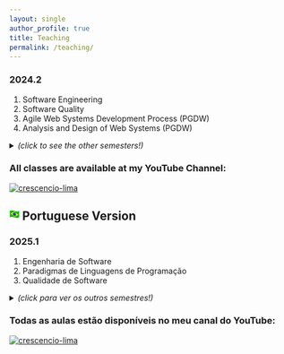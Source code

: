 ```yaml
---
layout: single
author_profile: true
title: Teaching
permalink: /teaching/
---
```


### 2024.2
1. Software Engineering
1. Software Quality
1. Agile Web Systems Development Process (PGDW) 
1. Analysis and Design of Web Systems (PGDW)

<details>
  <summary>
    <i>(click to see the other semesters!)</i> 
  </summary>
  <br/>
    <b>2024.2</b>
    <ol>
      <li>Software Engineering</li>
      <li>Software Quality</li>
      <li>Agile Web Systems Development Process (PGDW)</li>
      <li>Analysis and Design of Web Systems (PGDW)</li>
    </ol>
    <br/>
    <b>2024.1</b>
    <ol>
      <li>Software Engineering</li>
      <li>Programming Language 1</li>
      <li>Software Quality</li>
      <li>Strategic Information Management</li>
    </ol>
  <br/>
  <b>2023.2</b>
    <ol>
      <li>Software Engineering</li>
      <li>Programming Language 1</li>
      <li>Software Quality</li>
      <li>Strategic Information Management</li>
    </ol>
  <br/>
  <b>2023.1</b>
    <ol>
      <li>Software Engineering</li>
      <li>Programming Language 1</li>
      <li>Software Quality</li>
    </ol>
  <br/>
  <b>2022.2</b>
    <ol>
      <li>Software Engineering</li>
      <li>Programming Language 1</li>
      <li>Software Quality</li>
    </ol>
  <br/>
  <b>2022.1</b>
    <ol>
      <li>Software Engineering</li>
      <li>Programming Language 1</li>
      <li>Software Quality</li>
    </ol>
  <br/>
  <b>2021.2</b>
    <ol>
      <li>Software Engineering</li>
      <li>Programming Language 1</li>
      <li>Software Quality</li>
    </ol>
  <br/>
  <b>2021.1</b>
    <ol>
      <li>Software Engineering</li>
      <li>Programming Language 1</li>
      <li>Software Quality</li>
    </ol>
  <br/>
  <b>2020.2</b>
    <ol>
      <li>Software Engineering</li>
      <li>Programming Language 1</li>
      <li>Software Quality</li>
    </ol>
  <br/>
  <b>2020.1</b>
    <ol>
      <li>Digital Games</li>
      <li>Software Engineering</li>
      <li>Programming Language 1</li>
      <li>Agile Web Systems Development Process (PGDW)</li>
    </ol>
  <br/>
  <b>2019.2</b>
    <ol>
      <li>Systems Management and Assessment</li>
      <li>Human-Machine Interface</li>
      <li>Programming Language 1</li>
      <li>Analysis and Design of Web Systems (PGDW)</li>
    </ol>
  <br/>
  <b>2019.1</b>
    <ol>
      <li>Systems Management and Assessment</li>
      <li>Human-Machine Interface</li>
      <li>Programming Language 1</li>
    </ol>
  <br/>
  <b>2015.2</b>
    <ol>
      <li>Software Engineering</li>
      <li>Programming Language 1</li>
      <li>Systems Management and Assessment</li>
    </ol>
  <br/>
  <b>2015.1</b>
    <ol>
      <li>E-Commerce</li>
      <li>Software Engineering</li>
    </ol>
  <br/>
  <b>2014.2</b>
    <ol>
      <li>E-Commerce</li>
      <li>Programming Language 1</li>
    </ol>
  <br/>
  <b>2014.1</b>
    <ol>
      <li>E-Commerce</li>
      <li>Programming Language 1</li>
    </ol>
  <br/>
  <b>2013.2</b>
    <ol>
      <li>E-Commerce</li>
      <li>Software Engineering</li>
      <li>Systems Security</li>
    </ol>
  <br/>
  <b>2013.1</b>
    <ol>
      <li>E-Commerce</li>
      <li>Software Engineering</li>
      <li>Programming Language 1</li>
      <li>Operating Systems</li>
    </ol>
  <br/>
  <b>2012.2</b>
    <ol>
      <li>Systems Security</li>
      <li>Programming Techniques</li>
      <li>Programming Language 1</li>
      <li>Operating Systems</li>
    </ol>
  <br/>
  <b>2011.2</b>
    <ol>
      <li>Computer Elements</li>
      <li>Tecnology Applied to EAD</li>
    </ol>
  <br/>
  <b>2011.1</b>
    <ol>
      <li>Database</li>
      <li>Database Projects</li>
      <li>Information Systems Security</li>
      <li>Theory of Computing</li>
    </ol>
  <br/>
  <b>2010.2</b>
    <ol>
      <li>Database</li>
      <li>Database Projects</li>
      <li>Information Systems Security</li>
      <li>Theory of Computing</li>
    </ol>
  <br/>
  <b>2010.1</b>
    <ol>
      <li>Educational Games</li>
      <li>Programming Language 2</li>
    </ol>

<!--  ### 2021.2
  1. Software Engineering
  1. Programing Language 1
  1. Software Quality 

  ### 2021.1
  1. Software Engineering
  1. Programing Language 1
  1. Software Quality

  ### 2020.2 
  1. Software Engineering
  1. Programing Language 1
  1. Software Quality

  ### 2020.1
  1. Software Engineering
  1. Digital Games
  1. Programming Language 1
  1. Agile Web Systems Development Process (PGDW)

  ### 2019.2
  1. Systems Management and Assessment
  1. Human-Machine Interface
  1. Programming Language 1
  1. Analysis and Design of Web Systems (PGDW)

  ### 2019.1
  1. Systems Management and Assessment
  1. Human-Machine Interface
  1. Programming Language 1

  ### 2015.2
  1. Software Engineering
  1. Programming Language 1
  1. Systems Management and Assessment

  ### 2015.1
  1. E-Commerce
  1. Software Engineering

  ### 2014.2
  1. E-Commerce
  1. Programming Language 1

  ### 2014.1 
  1. E-Commerce
  1. Programming Language 1

  ### 2013.2
  1. E-Commerce
  1. Programming Language 1
  1. Systems Security

  ### 2013.1
  1. E-Commerce
  1. Software Engineering
  1. Programming Language 1
  1. Operational systems

  ### 2012.2
  1. Systems Security
  1. Programming Techniques
  1. Programming Language 1
  1. Operational systems

  ### 2011.2
  1. Computer Elements
  1. Technology Applied to EAD

  ### 2011.1
  1. Database
  1. Database Project
  1. Information Systems Security
  1. Theory of Computing

  ### 2010.2
  1. Database
  1. Database Project
  1. Information Systems Security
  1. Theory of Computing

  ### 2010.1
  1. Educational Games
  1. Programming Language 2 -->


</details>

### All classes are available at my YouTube Channel:
[![crescencio-lima](https://img.shields.io/badge/crescencio--lima-channel-green?colorA=ef5350&colorB=d32f2f&style=for-the-badge)](https://www.youtube.com/c/CrescencioLima/)

## <img src="/images/br_flag.png" alt="Portuguese version" style="height: 18px; width:18px;"/> Portuguese Version 

### 2025.1
1. Engenharia de Software
1. Paradigmas de Linguagens de Programação
1. Qualidade de Software

<details>
  <summary> <b> </b> <i>(click para ver os outros semestres!)</i> </summary>
  <br/>
  <b>2024.2</b>
    <ol>
      <li>Engenharia de Software</li>
      <li>Qualidade de Software</li>
      <li>Análise e Projeto de Sistemas Web (PGDW)</li>
      <li>Processo de Desenvolvimento Ágil de Sistemas Web (PGDW)</li>
    </ol>
  <br/>
  <b>2024.1</b>
    <ol>
      <li>Engenharia de Software</li>
      <li>Gestão Estratégica da Informação</li>
      <li>Linguagem de Programação 1</li>
      <li>Qualidade de Software</li>
    </ol>
  <br/>
  <b>2023.2</b>
    <ol>
      <li>Engenharia de Software</li>
      <li>Gestão Estratégica da Informação</li>
      <li>Linguagem de Programação 1</li>
      <li>Qualidade de Software</li>
    </ol>
  <br/>
  <b>2023.1</b>
    <ol>
      <li>Engenharia de Software</li>
      <li>Linguagem de Programação 1</li>
      <li>Qualidade de Software</li>
    </ol>
  <br/>
  <b>2022.2</b>
    <ol>
      <li>Engenharia de Software</li>
      <li>Linguagem de Programação 1</li>
      <li>Qualidade de Software</li>
    </ol>
  <br/>
  <b>2022.1</b>
    <ol>
      <li>Engenharia de Software</li>
      <li>Linguagem de Programação 1</li>
      <li>Qualidade de Software</li>
    </ol>
  <br/>
  <b>2021.2</b>
    <ol>
      <li>Engenharia de Software</li>
      <li>Linguagem de Programação 1</li>
      <li>Qualidade de Software</li>
    </ol>
  <br/>
  <b>2021.1</b>
    <ol>
      <li>Engenharia de Software</li>
      <li>Linguagem de Programação 1</li>
      <li>Qualidade de Software</li>
    </ol>
  <br/>
  <b>2020.2</b>
    <ol>
      <li>Engenharia de Software</li>
      <li>Linguagem de Programação 1</li>
      <li>Qualidade de Software</li>
    </ol>
  <br/>
  <b>2020.1</b>
    <ol>
      <li>Engenharia de Software</li>
      <li>Jogos Digitais</li>
      <li>Linguagem de Programação 1</li>
      <li>Processo de Desenvolvimento Ágil de Sistemas Web (PGDW)</li>
    </ol>
  <br/>
  <b>2019.2</b>
    <ol>
      <li>Gestão e Avaliação de Sistemas</li>
      <li>Interface Homem-Máquina</li>
      <li>Linguagem de Programação 1</li>
      <li>Análise e Projeto de Sistemas Web (PGDW)</li>
    </ol>
  <br/>
  <b>2019.1</b>
    <ol>
      <li>Gestão e Avaliação de Sistemas</li>
      <li>Interface Homem-Máquina</li>
      <li>Linguagem de Programação 1</li>
    </ol>
  <br/>
  <b>2015.2</b>
    <ol>
      <li>Software Engineering</li>
      <li>Linguagem de Programação 1</li>
      <li>Gestão e Avaliação de Sistemas</li>
    </ol>
  <br/>
  <b>2015.1</b>
    <ol>
      <li>Comércio Eletrônico</li>
      <li>Engenharia de Software</li>
    </ol>
  <br/>
  <b>2014.2</b>
    <ol>
      <li>Comércio Eletrônico</li>
      <li>Linguagem de Programação 1</li>
    </ol>
  <br/>
  <b>2014.1</b>
    <ol>
      <li>Comércio Eletrônico</li>
      <li>Linguagem de Programação 1</li>
    </ol>
  <br/>
  <b>2013.2</b>
    <ol>
      <li>Comércio Eletrônico</li>
      <li>Engenharia de Software</li>
      <li>Segurança de Sistemas</li>    
    </ol>
  <br/>
  <b>2013.1</b>
    <ol>
      <li>Comércio Eletrônico</li>
      <li>Engenharia de Software</li>
      <li>Linguagem de Programação 1</li>
      <li>Sistemas Operacionais</li>
    </ol>
  <br/>
  <b>2012.2</b>
    <ol>
      <li>Segurança de Sistemas</li>
      <li>Técnicas de Programação</li>
      <li>Linguagem de Programação 1</li>
      <li>Sistemas Operacionais</li>
    </ol>
  <br/>
  <b>2011.2</b>
    <ol>
      <li>Elementos Computacionais</li>
      <li>Tecnologia Aplicada a EAD</li>
    </ol>
  <br/>
  <b>2011.1</b>
    <ol>
      <li>Banco de Dados</li>
      <li>Projeto de Banco de Dados</li>
      <li>Segurança em Sistemas de Informação</li>
      <li>Teoria da Computação</li>
    </ol>
  <br/>
  <b>2010.2</b>
    <ol>
      <li>Banco de Dados</li>
      <li>Projeto de Banco de Dados</li>
      <li>Segurança em Sistemas de Informação</li>
      <li>Teoria da Computação</li>
    </ol>
  <br/>
  <b>2010.1</b>
    <ol>
      <li>Jogos Educacionais</li>
      <li>Linguagem de Programação 2</li>
    </ol>

  <!-- ### 2021.2
  1. Engenharia de Software
  1. Linguagem de Programação 1
  1. Qualidade de Software

  ### 2021.1
  1. Engenharia de Software
  1. Linguagem de Programação 1
  1. Qualidade de Software

  ### 2020.2 
  1. Engenharia de Software
  1. Linguagem de Programação 1
  1. Qualidade de Software

  ### 2020.1
  1. Engenharia de Software
  1. Jogos Digitais
  1. Linguagem de Programação 1
  1. Processo de Desenvolvimento Ágil de Sistemas Web (PGDW)

  ### 2019.2
  1. Gestão e Avaliação de Sistemas
  1. Interface Homem-Máquina
  1. Linguagem de Programação 1
  1. Análise e Projeto de Sistemas Web (Posweb)

  ### 2019.1
  1. Gestão e Avaliação de Sistemas
  1. Interface Homem-Máquina
  1. Linguagem de Programação 1

  ### 2015.2
  1. Engenharia de Software
  1. Linguagem de Programação 1
  1. Sistemas de Apoio a Decisão

  ### 2015.1
  1. Comércio Eletrônico
  1. Engenharia de Software

  ### 2014.2
  1. Comércio Eletrônico
  1. Linguagem de Programação 1

  ### 2014.1 
  1. Comércio Eletrônico
  1. Linguagem de Programação 1

  ### 2013.2
  1. Comércio Eletrônico
  1. Linguagem de Programação 1
  1. Segurança de Sistemas

  ### 2013.1
  1. Comércio Eletrônico
  1. Engenharia de Software
  1. Linguagem de Programação 1
  1. Sistemas Operacionais

  ### 2012.2
  1. Segurança de Sistemas
  1. Técnicas de Programação
  1. Linguagem de Programação 1
  1. Sistemas Operacionais

  ### 2011.2
  1. Elementos de Informática
  1. Tecnologia Aplicada a EAD

  ### 2011.1
  1. Banco de Dados
  1. Projeto de Banco de Dados
  1. Segurança em Sistemas de Informação
  1. Teoria da Computação

  ### 2010.2
  1. Banco de Dados
  1. Projeto de Banco de Dados
  1. Segurança em Sistemas de Informação
  1. Teoria da Computação

  ### 2010.1
  1. Jogos Educacionais
  1. Linguagem de Programação 2 -->

</details>

### Todas as aulas estão disponíveis no meu canal do YouTube:
[![crescencio-lima](https://img.shields.io/badge/crescencio--lima-channel-green?colorA=ef5350&colorB=d32f2f&style=for-the-badge)](https://www.youtube.com/c/CrescencioLima/)